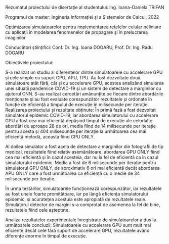 Rezumatul proiectului de disertație al studentului: Ing. Ioana-Daniela TRIFAN

Programul de master: Ingineria Informației și a Sistemelor de Calcul, 2022

Optimizarea simulatoarelor pentru implementarea reţelelor celular neliniare cu aplicaţii în modelarea fenomenelor de propagare şi în prelucrarea imaginilor 

Conducători științifici: Conf. Dr. Ing. Ioana DOGARU, Prof. Dr. Ing. Radu DOGARU

Obiectivele proiectului:  

S-a realizat un studiu al diferențelor dintre simulatoarele cu accelerare GPU și cele simple cu suport CPU, APU, TPU. Au fost dezvoltate două simulatoare atât fără, cât și cu accelerare GPU, acestea analizând simularea unei situații pandemice COVID-19 și un sistem de detectare a marginilor cu ajutorul CNN. S-au realizat cercetări amănunțite pe fiecare dintre abordările menționate și au fost evaluate corespunzător rezultatele și ordonate în funcție de eficiență a timpului de execuție în milisecunde per iterație.
Realizarea proiectului și rezultate obținute: În primă fază a fost dezvoltat simulatorul epidemic COVID-19, iar abordarea simulatorului cu accelerare GPU a fost cea mai eficientă depășind timpul de execuție ale celorlalte abordări de aproape 28 de ori, media fiind de 14 milisecunde per iterație pentru acesta și 404 milisecunde per iterație la următoarea cea mai eficientă metodă, aceasta fiind CPU ONLY.
    
Al doilea simulator a fost acela de detectare a marginilor din fotografii de tip medical, rezultatele fiind relativ asemănătoare, abordarea GPU ONLY fiind cea mai eficientă și în cazul acesteia, dar nu la fel de eficientă ca în cazul simulatorului epidemic. Media a fost de 6 milisecunde per iterație pentru simulatorul GPU ONLY, de aproximativ 6 ori mai eficientă decât abordarea APU ONLY care a fost următoarea ca eficiență cu o medie de 34 milisecunde per iterație.
   
În urma testărilor, simulatoarele funcționează corespunzător, iar rezultatele au fost unele foarte promițătoare, iar pe lângă eficiența simulatorului epidemic, și acuratețea acestuia este apropiată de rezultatele reale.
Simulatorul detector de margini s-a comprotat de asemenea la fel de bine, rezultatele fiind cele așteptate.

        
Analiza rezultatelor experimentale înregistrate de simulatoarelor a dus la următoarele concluzii: 
	Simulatoarele cu accelerare GPU sunt mult mai eficiente decât cele fără suport de accelerare GPU, rezultatele având diferențe enorme în timpul de execuție.
	
